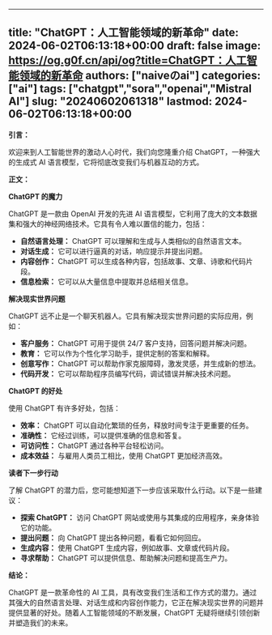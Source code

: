 
---
title: "ChatGPT：人工智能领域的新革命"
date: 2024-06-02T06:13:18+00:00
draft: false
image: https://og.g0f.cn/api/og?title=ChatGPT：人工智能领域的新革命
authors: ["naiveのai"]
categories: ["ai"]
tags: ["chatgpt","sora","openai","Mistral AI"]
slug: "20240602061318"
lastmod: 2024-06-02T06:13:18+00:00
---
**引言：**

欢迎来到人工智能世界的激动人心时代，我们向您隆重介绍 ChatGPT，一种强大的生成式 AI 语言模型，它将彻底改变我们与机器互动的方式。

**正文：**

**ChatGPT 的魔力**

ChatGPT 是一款由 OpenAI 开发的先进 AI 语言模型，它利用了庞大的文本数据集和强大的神经网络技术。它具有令人难以置信的能力，包括：

* **自然语言处理：** ChatGPT 可以理解和生成与人类相似的自然语言文本。
* **对话生成：** 它可以进行逼真的对话，响应提示并提出问题。
* **内容创作：** ChatGPT 可以生成各种内容，包括故事、文章、诗歌和代码片段。
* **信息检索：** 它可以从大量信息中提取并总结相关信息。

**解决现实世界问题**

ChatGPT 远不止是一个聊天机器人。它具有解决现实世界问题的实际应用，例如：

* **客户服务：** ChatGPT 可用于提供 24/7 客户支持，回答问题并解决问题。
* **教育：** 它可以作为个性化学习助手，提供定制的答案和解释。
* **创意写作：** ChatGPT 可以帮助作家克服障碍，激发灵感，并生成新的想法。
* **代码开发：** 它可以帮助程序员编写代码，调试错误并解决技术问题。

**ChatGPT 的好处**

使用 ChatGPT 有许多好处，包括：

* **效率：** ChatGPT 可以自动化繁琐的任务，释放时间专注于更重要的任务。
* **准确性：** 它经过训练，可以提供准确的信息和答复。
* **可访问性：** ChatGPT 通过各种平台轻松访问。
* **成本效益：** 与雇用人类员工相比，使用 ChatGPT 更加经济高效。

**读者下一步行动**

了解 ChatGPT 的潜力后，您可能想知道下一步应该采取什么行动。以下是一些建议：

* **探索 ChatGPT：** 访问 ChatGPT 网站或使用与其集成的应用程序，亲身体验它的功能。
* **提出问题：** 向 ChatGPT 提出各种问题，看看它如何回应。
* **生成内容：** 使用 ChatGPT 生成内容，例如故事、文章或代码片段。
* **寻求帮助：** ChatGPT 可以提供信息、帮助解决问题和提高生产力。

**结论：**

ChatGPT 是一款革命性的 AI 工具，具有改变我们生活和工作方式的潜力。通过其强大的自然语言处理、对话生成和内容创作能力，它正在解决现实世界的问题并提供显著的好处。随着人工智能领域的不断发展，ChatGPT 无疑将继续引领创新并塑造我们的未来。